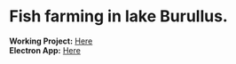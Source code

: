<h1>Fish farming in lake Burullus.</h1>
<b>Working Project:</b> <a href="https://amedoeyes.github.io/fish-farming-in-lake-burullus/">Here</a><br>
<b>Electron App:</b> <a href="https://github.com/amedoeyes/fish-farming-in-lake-burullus/releases">Here</a>
